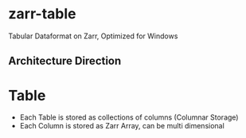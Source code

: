 # zarr-table
Tabular Dataformat on Zarr, Optimized for Windows

## Architecture Direction
# Table
- Each Table is stored as collections of columns (Columnar Storage)
- Each Column is stored as Zarr Array, can be multi dimensional
